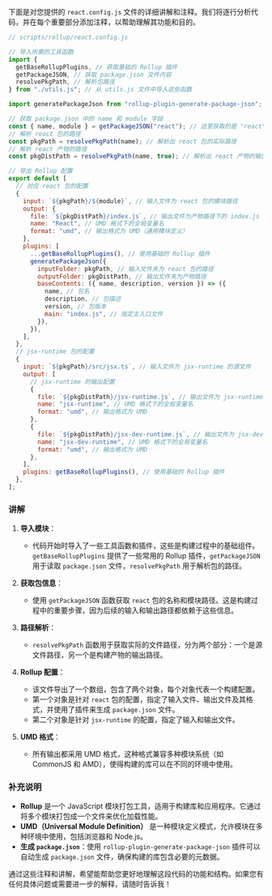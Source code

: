 下面是对您提供的 `react.config.js` 文件的详细讲解和注释。我们将逐行分析代码，并在每个重要部分添加注释，以帮助理解其功能和目的。

```javascript
// scripts/rollup/react.config.js

// 导入所需的工具函数
import {
  getBaseRollupPlugins, // 获取基础的 Rollup 插件
  getPackageJSON, // 获取 package.json 文件内容
  resolvePkgPath, // 解析包路径
} from "./utils.js"; // 从 utils.js 文件中导入这些函数

import generatePackageJson from "rollup-plugin-generate-package-json"; // 导入生成 package.json 的插件

// 获取 package.json 中的 name 和 module 字段
const { name, module } = getPackageJSON("react"); // 这里获取的是 "react" 包的名称和模块路径
// 解析 react 包的路径
const pkgPath = resolvePkgPath(name); // 解析出 react 包的实际路径
// 解析 react 产物的路径
const pkgDistPath = resolvePkgPath(name, true); // 解析出 react 产物的输出路径

// 导出 Rollup 配置
export default [
  // 对应 react 包的配置
  {
    input: `${pkgPath}/${module}`, // 输入文件为 react 包的模块路径
    output: {
      file: `${pkgDistPath}/index.js`, // 输出文件为产物路径下的 index.js
      name: "React", // UMD 格式下的全局变量名
      format: "umd", // 输出格式为 UMD（通用模块定义）
    },
    plugins: [
      ...getBaseRollupPlugins(), // 使用基础的 Rollup 插件
      generatePackageJson({
        inputFolder: pkgPath, // 输入文件夹为 react 包的路径
        outputFolder: pkgDistPath, // 输出文件夹为产物路径
        baseContents: ({ name, description, version }) => ({
          name, // 包名
          description, // 包描述
          version, // 包版本
          main: "index.js", // 指定主入口文件
        }),
      }),
    ],
  },
  // jsx-runtime 包的配置
  {
    input: `${pkgPath}/src/jsx.ts`, // 输入文件为 jsx-runtime 的源文件
    output: [
      // jsx-runtime 的输出配置
      {
        file: `${pkgDistPath}/jsx-runtime.js`, // 输出文件为 jsx-runtime.js
        name: "jsx-runtime", // UMD 格式下的全局变量名
        format: "umd", // 输出格式为 UMD
      },
      {
        file: `${pkgDistPath}/jsx-dev-runtime.js`, // 输出文件为 jsx-dev-runtime.js
        name: "jsx-dev-runtime", // UMD 格式下的全局变量名
        format: "umd", // 输出格式为 UMD
      },
    ],
    plugins: getBaseRollupPlugins(), // 使用基础的 Rollup 插件
  },
];
```

### 讲解

1. **导入模块**：

   - 代码开始时导入了一些工具函数和插件，这些是构建过程中的基础组件。`getBaseRollupPlugins` 提供了一些常用的 Rollup 插件，`getPackageJSON` 用于读取 `package.json` 文件，`resolvePkgPath` 用于解析包的路径。

2. **获取包信息**：

   - 使用 `getPackageJSON` 函数获取 `react` 包的名称和模块路径。这是构建过程中的重要步骤，因为后续的输入和输出路径都依赖于这些信息。

3. **路径解析**：

   - `resolvePkgPath` 函数用于获取实际的文件路径，分为两个部分：一个是源文件路径，另一个是构建产物的输出路径。

4. **Rollup 配置**：

   - 该文件导出了一个数组，包含了两个对象，每个对象代表一个构建配置。
   - 第一个对象是针对 `react` 包的配置，指定了输入文件、输出文件及其格式，并使用了插件来生成 `package.json` 文件。
   - 第二个对象是针对 `jsx-runtime` 的配置，指定了输入和输出文件。

5. **UMD 格式**：
   - 所有输出都采用 UMD 格式，这种格式兼容多种模块系统（如 CommonJS 和 AMD），使得构建的库可以在不同的环境中使用。

### 补充说明

- **Rollup** 是一个 JavaScript 模块打包工具，适用于构建库和应用程序。它通过将多个模块打包成一个文件来优化加载性能。
- **UMD（Universal Module Definition）** 是一种模块定义模式，允许模块在多种环境中使用，包括浏览器和 Node.js。
- **生成 `package.json`**：使用 `rollup-plugin-generate-package-json` 插件可以自动生成 `package.json` 文件，确保构建的库包含必要的元数据。

通过这些注释和讲解，希望能帮助您更好地理解这段代码的功能和结构。如果您有任何具体问题或需要进一步的解释，请随时告诉我！
